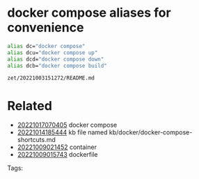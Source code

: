 # docker compose aliases for convenience
```bash
alias dc="docker compose"
alias dcu="docker compose up"
alias dcd="docker compose down"
alias dcb="docker compose build"
```

` zet/20221003151272/README.md `

# Related

- [20221017070405](/zet/20221017070405/README.md) docker compose
- [20221014185444](/zet/20221014185444/README.md) kb file named kb/docker/docker-compose-shortcuts.md
- [20221009021452](/zet/20221009021452/README.md) container
- [20221009015743](/zet/20221009015743/README.md) dockerfile

Tags:

    
